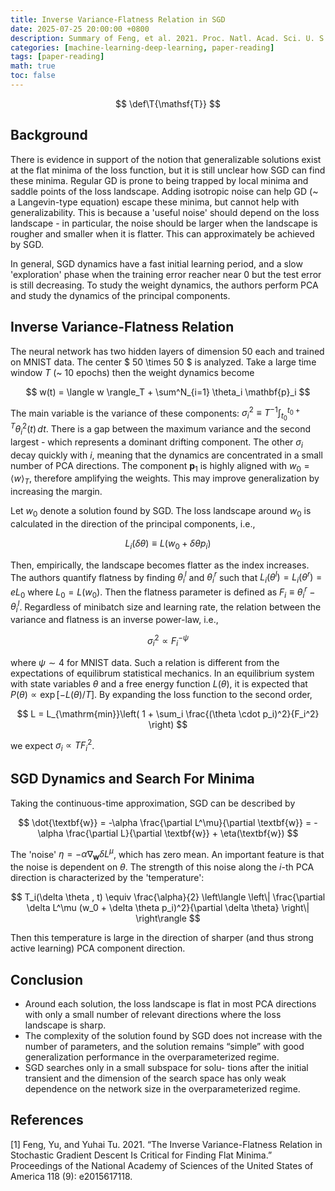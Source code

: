 ```yaml
---
title: Inverse Variance-Flatness Relation in SGD
date: 2025-07-25 20:00:00 +0800
description: Summary of Feng, et al. 2021. Proc. Natl. Acad. Sci. U. S. A. 118 (9)
categories: [machine-learning-deep-learning, paper-reading]
tags: [paper-reading]
math: true
toc: false
---
```


$$
\def\T{\mathsf{T}}
$$

## Background

There is evidence in support of the notion that generalizable solutions exist at the flat minima of the loss function, but it is still unclear how SGD can find these minima. Regular GD is prone to being trapped by local minima and saddle points of the loss landscape. Adding isotropic noise can help GD (~ a Langevin-type equation) escape these minima, but cannot help with generalizability. This is because a 'useful noise' should depend on the loss landscape - in particular, the noise should be larger when the landscape is rougher and smaller when it is flatter. This can approximately be achieved by SGD.

In general, SGD dynamics have a fast initial learning period, and a slow 'exploration' phase when the training error reacher near 0 but the test error is still decreasing. To study the weight dynamics, the authors perform PCA and study the dynamics of the principal components.

## Inverse Variance-Flatness Relation

The neural network has two hidden layers of dimension $50$ each and trained on MNIST data. The center $ 50 \times 50 $ is analyzed. Take a large time window $T$ (~ 10 epochs) then the weight dynamics become

$$
w(t) = \langle w \rangle_T + \sum^N_{i=1} \theta_i \mathbf{p}_i
$$

The main variable is the variance of these components: $\sigma_i^2 \equiv T^{-1} \int^{t_0+T}_{t_0} \theta_i^2(t)\, dt$. There is a gap between the maximum variance and the second largest - which represents a dominant drifting component. The other $\sigma_i$ decay quickly with $i$, meaning that the dynamics are concentrated in a small number of PCA directions. The component $\mathbf{p}_1$ is highly aligned with $w_0 = \langle w \rangle_T$, therefore amplifying the weights. This may improve generalization by increasing the margin.

Let $w_0$ denote a solution found by SGD. The loss landscape around $w_0$ is calculated in the direction of the principal components, i.e.,

$$
L_i(\delta \theta) \equiv L(w_0 + \delta \theta p_i)
$$

Then, empirically, the landscape becomes flatter as the index increases. The authors quantify flatness by finding $\theta_i^l$ and $\theta_i^r$ such that $L_i(\theta^l) = L_i(\theta^r) = eL_0$ where $L_0 = L(w_0)$. Then the flatness parameter is defined as $F_i \equiv \theta^r_i - \theta^l_i$. Regardless of minibatch size and learning rate, the relation between the variance and flatness is an inverse power-law, i.e.,

$$
\sigma_i^2 \propto F_i^{-\psi}
$$

where $\psi \sim 4$ for MNIST data. Such a relation is different from the expectations of equilibrum statistical mechanics. In an equilibrium system with state variables $\theta$ and a free energy function $L(\theta)$, it is expected that $P(\theta) \propto \exp[-L(\theta)/T]$. By expanding the loss function to the second order, 

$$
L = L_{\mathrm{min}}\left( 1 + \sum_i \frac{(\theta \cdot p_i)^2}{F_i^2} \right)
$$

we expect $\sigma_i \propto TF_i^2$.

## SGD Dynamics and Search For Minima

Taking the continuous-time approximation, SGD can be described by

$$
\dot{\textbf{w}} = -\alpha \frac{\partial L^\mu}{\partial \textbf{w}} = - \alpha \frac{\partial L}{\partial \textbf{w}} + \eta(\textbf{w})
$$

The 'noise' $\eta = - \alpha \nabla_{\textbf{w}} \delta L^\mu$, which has zero mean. An important feature is that the noise is dependent on $\theta$. The strength of this noise along the $i$-th PCA direction is characterized by the 'temperature':

$$
T_i(\delta \theta , t) \equiv \frac{\alpha}{2} \left\langle \left\| \frac{\partial \delta L^\mu (w_0 + \delta \theta p_i)^2}{\partial \delta \theta} \right\| \right\rangle
$$

Then this temperature is large in the direction of sharper (and thus strong active learning) PCA component direction.

## Conclusion

- Around each solution, the loss landscape is flat in most PCA directions with only a small number of relevant directions where the loss landscape is sharp.
- The complexity of the solution found by SGD does not increase with the number of parameters, and the solution remains “simple” with good generalization performance in the overparameterized regime.
- SGD searches only in a small subspace for solu- tions after the initial transient and the dimension of the search space has only weak dependence on the network size in the overparameterized regime.

## References
[1] Feng, Yu, and Yuhai Tu. 2021. “The Inverse Variance-Flatness Relation in Stochastic Gradient Descent Is Critical for Finding Flat Minima.” Proceedings of the National Academy of Sciences of the United States of America 118 (9): e2015617118.